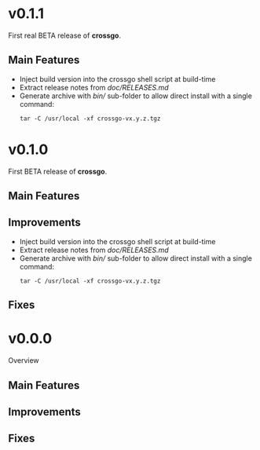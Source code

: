 # v0.1.1

First real BETA release of **crossgo**.

## Main Features

- Inject build version into the crossgo shell script at build-time
- Extract release notes from _doc/RELEASES.md_
- Generate archive with _bin/_ sub-folder to allow direct install with a single
  command:
  ```
  tar -C /usr/local -xf crossgo-vx.y.z.tgz
  ```

# v0.1.0

First BETA release of **crossgo**.

## Main Features

## Improvements

- Inject build version into the crossgo shell script at build-time
- Extract release notes from _doc/RELEASES.md_
- Generate archive with _bin/_ sub-folder to allow direct install with a single
  command:
  ```
  tar -C /usr/local -xf crossgo-vx.y.z.tgz
  ```

## Fixes


# v0.0.0

Overview

## Main Features

## Improvements

## Fixes
